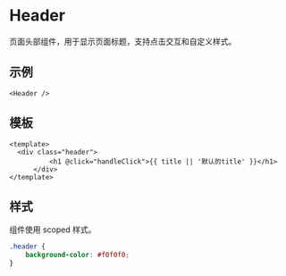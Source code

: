 # Header

页面头部组件，用于显示页面标题，支持点击交互和自定义样式。

## 示例

```vue
<Header />
```

## 模板

```vue
<template>
  <div class="header">
          <h1 @click="handleClick">{{ title || '默认的title' }}</h1>
      </div>
</template>
```

## 样式

组件使用 scoped 样式。

```css
.header {
    background-color: #f0f0f0;
}
```
